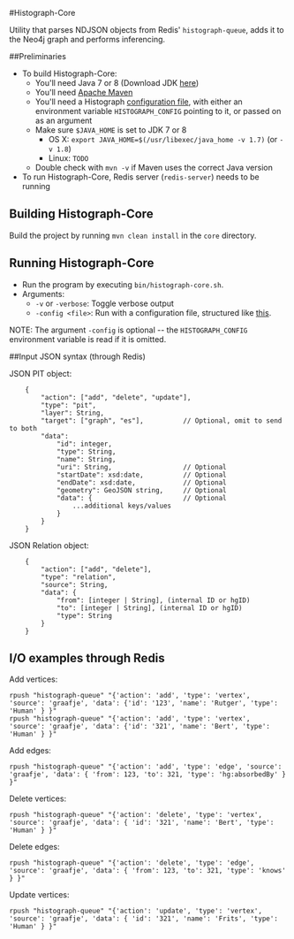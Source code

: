 #Histograph-Core

Utility that parses NDJSON objects from Redis' `histograph-queue`, adds it to the Neo4j graph and performs inferencing.

##Preliminaries

- To build Histograph-Core:
  - You'll need Java 7 or 8 (Download JDK [here](http://www.oracle.com/technetwork/java/javase/downloads/index.html))
  - You'll need [Apache Maven](http://maven.apache.org/)
  - You'll need a Histograph [configuration file](https://github.com/histograph/config), with either an environment variable `HISTOGRAPH_CONFIG` pointing to it, or passed on as an argument
  - Make sure `$JAVA_HOME` is set to JDK 7 or 8
    - OS X: `export JAVA_HOME=$(/usr/libexec/java_home -v 1.7)` (or `-v 1.8`)
    - Linux: `TODO`
  - Double check with `mvn -v` if Maven uses the correct Java version
- To run Histograph-Core, Redis server (`redis-server`) needs to be running

## Building Histograph-Core

Build the project by running `mvn clean install` in the `core` directory.

## Running Histograph-Core

- Run the program by executing `bin/histograph-core.sh`.
- Arguments:
  - `-v` or `-verbose`: Toggle verbose output
  - `-config <file>`: Run with a configuration file, structured like [this](https://github.com/histograph/config).

NOTE: The argument `-config` is optional -- the `HISTOGRAPH_CONFIG` environment variable is read if it is omitted.

##Input JSON syntax (through Redis)

JSON PIT object:

```
	{
		"action": ["add", "delete", "update"],
		"type": "pit",
		"layer": String,
		"target": ["graph", "es"], 			// Optional, omit to send to both
		"data":
			"id": integer,
			"type": String,
			"name": String,
			"uri": String, 					// Optional
			"startDate": xsd:date, 			// Optional 
			"endDate": xsd:date, 			// Optional
			"geometry": GeoJSON string, 	// Optional
			"data": { 						// Optional
				...additional keys/values
			}
		}
	}
```
	
JSON Relation object:

```
	{
		"action": ["add", "delete"],
		"type": "relation",
		"source": String,
		"data": {
			"from": [integer | String], (internal ID or hgID)
			"to": [integer | String], (internal ID or hgID)
			"type": String
		}
	}
```

## I/O examples through Redis
  
Add vertices:

```
rpush "histograph-queue" "{'action': 'add', 'type': 'vertex', 'source': 'graafje', 'data': {'id': '123', 'name': 'Rutger', 'type': 'Human' } }"
rpush "histograph-queue" "{'action': 'add', 'type': 'vertex', 'source': 'graafje', 'data': {'id': '321', 'name': 'Bert', 'type': 'Human' } }"
```

Add edges:

```
rpush "histograph-queue" "{'action': 'add', 'type': 'edge', 'source': 'graafje', 'data': { 'from': 123, 'to': 321, 'type': 'hg:absorbedBy' } }"
```

Delete vertices:

```
rpush "histograph-queue" "{'action': 'delete', 'type': 'vertex', 'source': 'graafje', 'data': { 'id': '321', 'name': 'Bert', 'type': 'Human' } }"
```

Delete edges:

```
rpush "histograph-queue" "{'action': 'delete', 'type': 'edge', 'source': 'graafje', 'data': { 'from': 123, 'to': 321, 'type': 'knows' } }"
```

Update vertices:

```
rpush "histograph-queue" "{'action': 'update', 'type': 'vertex', 'source': 'graafje', 'data': { 'id': '321', 'name': 'Frits', 'type': 'Human' } }"
```
